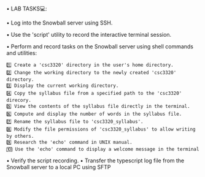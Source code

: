 • LAB TASKS💻:

  • Log into the Snowball server using SSH.
  
  • Use the 'script' utility to record the interactive terminal session.
  
  • Perform and record tasks on the Snowball server using shell commands and utilities:
  
    1️⃣ Create a 'csc3320' directory in the user's home directory.
    2️⃣ Change the working directory to the newly created 'csc3320' directory.
    3️⃣ Display the current working directory.
    4️⃣ Copy the syllabus file from a specified path to the 'csc3320' direcory.
    5️⃣ View the contents of the syllabus file directly in the terminal.
    6️⃣ Compute and display the number of words in the syllabus file.
    7️⃣ Rename the syllabus file to 'csc3320_syllabus'.
    8️⃣ Modify the file permissions of 'csc3320_syllabus' to allow writing by others.
    9️⃣ Research the 'echo' command in UNIX manual.
    🔟 Use the 'echo' command to display a welcome message in the terminal

  • Verify the script recording.
  • Transfer the typescript log file from the Snowball server to a local PC using SFTP
  
    
